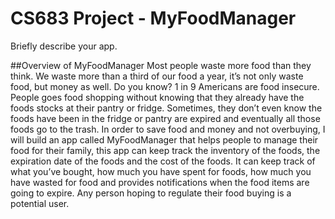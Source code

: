 # CS683 Project  - MyFoodManager
Briefly describe your app.

##Overview of MyFoodManager
    Most people waste more food than they think. We waste more than a third of our food
a year, it’s not only waste food, but money as well. Do you know? 1 in 9 Americans are
food insecure. People goes food shopping without knowing that they already have the
foods stocks at their pantry or fridge. Sometimes, they don’t even know the foods
have been in the fridge or pantry are expired and eventually all those foods go to the
trash.
     In order to save food and money and not overbuying, I will build an app called
MyFoodManager that helps people to manage their food for their family, this app can
keep track the inventory of the foods, the expiration date of the foods and the cost of
the foods. It can keep track of what you’ve bought, how much you have spent for
foods, how much you have wasted for food and provides notifications when the food
items are going to expire. Any person hoping to regulate their food buying is a
potential user.
